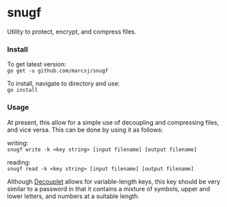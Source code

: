 # snugf
Utility to protect, encrypt, and compress files.

### Install
To get latest version:  
`go get -u github.com/marcsj/snugf`  


To install, navigate to directory and use:  
`go install`

### Usage

At present, this allow for a simple use of decoupling and compressing files, 
and vice versa. This can be done by using it as follows:  


writing:  
`snugf write -k <key string> [input filename] [output filename]` 

reading:  
`snugf read -k <key string> [input filename] [output filename]`

Although [Decouplet](https://github.com/marcsj/decouplet) allows for variable-length keys, 
this key should be very similar to a password in that it contains a mixture of 
symbols, upper and lower letters, and numbers at a suitable length.